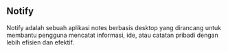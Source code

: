 <h2>Notify</h2>
Notify adalah sebuah aplikasi notes berbasis desktop yang dirancang untuk membantu pengguna mencatat informasi, ide, atau catatan pribadi dengan lebih efisien dan efektif.
    
